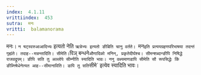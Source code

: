 ```yaml
---
index:  4.1.11
vrittiindex:  453
sutra:  मनः
vritti:  balamanorama 
---
```


मनः। `न षट्स्वरुआआदिभ्यः` इत्यतो नेति `ऋन्नेभ्यः इत्यतो ङीबिति चानु वर्तते। `मन` इति प्रत्ययग्रहणपरिभाषया तदन्तं गृह्यंते। तदाह--मन्नन्तादिति। सीमेति। `पिञ् बन्धने` औणादिको मनिन्, प्रकृतेदीर्घश्च। सीमन्शब्दान्ङीपि निषिद्धे राजवद्रूपम्। ङीपि सति तु अल्लोपे सीम्नीति स्यादिति भावः। ननु वक्ष्यमाणडापि सीमेति सौ रूपसिद्धेः किं ङीब्निषेधेनेत्यत आह--सीमानाविति। डापि तु सति `सीमे` इत्येव स्यादिति भावः।

